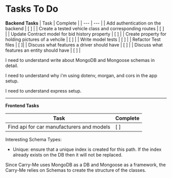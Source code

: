 # Tasks To Do

**Backend Tasks**
| Task | Complete |
| --- | --- |
| Add authentication on the backend | [ ] |
| Create a tested vehicle class and corresponding routes | [ ] |
| Update Contract model for bid history property | [ ] |
| Create property for holding pictures of a vehcile | [ ] |
| Write model tests | [ ] |
| Refactor Test files | [ ]|
| Discuss what features a driver should have | [ ] |
| Discuss what features an entity should have | [ ] |

I need to understand write about MongoDB and Mongoose schemas in detail.
 
I need to understand why i'm using dotenv, morgan, and cors in the app setup.

I need to understand express setup.
___

**Frontend Tasks**

| Task | Complete |
| --- | --- |
| Find api for car manufacturers and models | [ ] |

Interesting Schema Types:

- Unique: ensure that a unique index is created for this path. If the index already exists on the DB then it will not be replaced.

Since Carry-Me uses MongoDB as a DB and Mongoose as a framework, the Carry-Me relies on Schemas to create the structure of the classes.